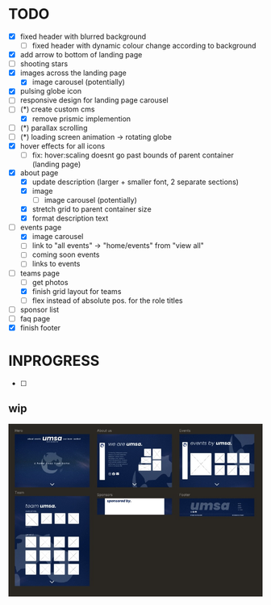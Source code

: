 # TODO
- [x] fixed header with blurred background
  - [ ] fixed header with dynamic colour change according to background
- [x] add arrow to bottom of landing page
- [ ] shooting stars
- [x] images across the landing page
  - [x] image carousel (potentially)
- [x] pulsing globe icon
- [ ] responsive design for landing page carousel
- [ ] (*) create custom cms
  - [x] remove prismic implemention
- [ ] (*) parallax scrolling
- [ ] (*) loading screen animation -> rotating globe
- [x] hover effects for all icons
  - [ ] fix: hover:scaling doesnt go past bounds of parent container (landing page)
- [x] about page
  - [x] update description (larger + smaller font, 2 separate sections)
  - [x] image 
    - [ ] image carousel (potentially)
  - [x] stretch grid to parent container size
  - [x] format description text
- [ ] events page
  - [x] image carousel
  - [ ] link to "all events" -> "home/events" from "view all"
  - [ ] coming soon events 
  - [ ] links to events
- [ ] teams page
  - [ ] get photos
  - [x] finish grid layout for teams
  - [ ] flex instead of absolute pos. for the role titles
- [ ] sponsor list
- [ ] faq page
- [x] finish footer

# INPROGRESS
- [ ]


## wip

![umsa wip](umsa-wip.jpg)

